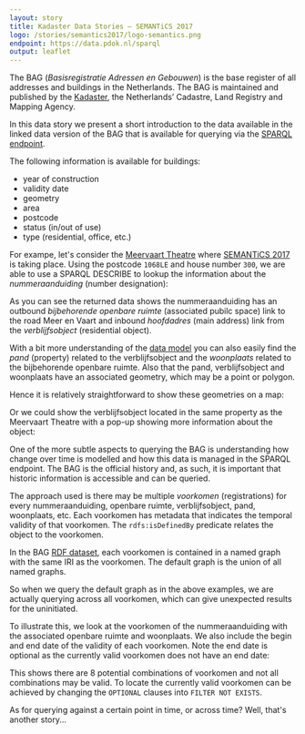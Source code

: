 ```yaml
---
layout: story
title: Kadaster Data Stories ― SEMANTiCS 2017
logo: /stories/semantics2017/logo-semantics.png
endpoint: https://data.pdok.nl/sparql
output: leaflet
---
```

The BAG (_Basisregistratie Adressen en Gebouwen_) is the base register of
all addresses and buildings in the Netherlands. The BAG is maintained and
published by the [Kadaster](https://www.kadaster.com/), the Netherlands’
Cadastre, Land Registry and Mapping Agency.

In this data story we present a short introduction to the data
available in the linked data version of the BAG that is available
for querying via the [SPARQL endpoint](https://data.pdok.nl/sparql).

The following information is available for buildings:

  * year of construction
  * validity date
  * geometry
  * area
  * postcode
  * status (in/out of use)
  * type (residential, office, etc.)

For exampe, let's consider the [Meervaart Theatre](http://www.meervaart.nl/congres-event/english/)
where [SEMANTiCS 2017](https://2017.semantics.cc/) is taking place.
Using the postcode `1068LE` and house number `300`, we are able to use a SPARQL DESCRIBE
to lookup the information about the _nummeraanduiding_ (number designation):

<div data-query
     data-query-sparql="meerenvaart1.rq"
     data-query-output="rawResponse">
</div>

As you can see the returned data shows the nummeraanduiding has an outbound _bijbehorende openbare ruimte_
(associated pubilc space) link to the road Meer en Vaart and inbound _hoofdadres_ (main address) link from the
_verblijfsobject_ (residential object).

With a bit more understanding of the [data model](https://bag.basisregistraties.overheid.nl/bag/query/model)
you can also easily find the _pand_ (property) related to the verblijfsobject and the
_woonplaats_ related to the bijbehorende openbare ruimte. Also that the pand, verblijfsobject
and woonplaats have an associated geometry, which may be a point or polygon.

Hence it is relatively straightforward to show these geometries on a map:

<div data-query
     data-query-sparql="meerenvaart2.rq">
</div>

Or we could show the verblijfsobject located in the same property as the Meervaart Theatre
with a pop-up showing more information about the object:

<div data-query
     data-query-sparql="meerenvaart3.rq">
</div>

One of the more subtle aspects to querying the BAG is understanding how change over time
is modelled and how this data is managed in the SPARQL endpoint. The BAG is the official
history and, as such, it is important that historic information is accessible and can be
queried.

The approach used is there may be multiple _voorkomen_ (registrations) for every
nummeraanduiding, openbare ruimte, verblijfsobject, pand, woonplaats, etc. Each voorkomen
has metadata that indicates the temporal validity of that voorkomen. The `rdfs:isDefinedBy`
predicate relates the object to the voorkomen.

In the BAG [RDF dataset](https://www.w3.org/TR/sparql11-query/#rdfDataset), each voorkomen
is contained in a named graph with the same IRI as the voorkomen. The default graph is the
union of all named graphs.

So when we query the default graph as in the above examples, we are actually querying
across all voorkomen, which can give unexpected results for the uninitiated.

To illustrate this, we look at the voorkomen of the nummeraanduiding with the associated openbare ruimte
and woonplaats. We also include the begin and end date of the validity of each voorkomen. Note the end
date is optional as the currently valid voorkomen does not have an end date:

<div data-query
     data-query-sparql="meerenvaart4.rq"
     data-query-output="table">
</div>

This shows there are 8 potential combinations of voorkomen and not all combinations may be valid.
To locate the currently valid voorkomen can be achieved by changing the `OPTIONAL` clauses into
`FILTER NOT EXISTS`.

As for querying against a certain point in time, or across time? Well, that's another story...
